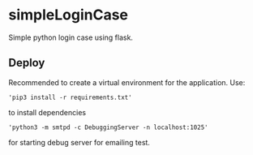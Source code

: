 # simpleLoginCase
Simple python login case using flask.


## Deploy

Recommended to create a virtual environment for the application.
Use:
```
'pip3 install -r requirements.txt'
```
to install dependencies
```
'python3 -m smtpd -c DebuggingServer -n localhost:1025'
```
for starting debug server for emailing test.
